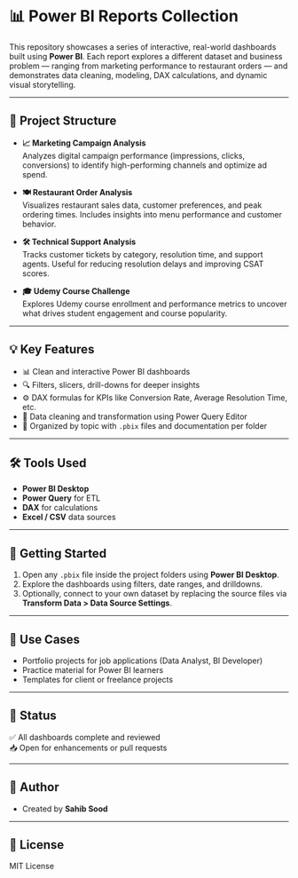 # 📊 Power BI Reports Collection

This repository showcases a series of interactive, real-world dashboards built using **Power BI**. Each report explores a different dataset and business problem — ranging from marketing performance to restaurant orders — and demonstrates data cleaning, modeling, DAX calculations, and dynamic visual storytelling.

---

## 📁 Project Structure

- **📈 Marketing Campaign Analysis**  
  Analyzes digital campaign performance (impressions, clicks, conversions) to identify high-performing channels and optimize ad spend.

- **🍽️ Restaurant Order Analysis**  
  Visualizes restaurant sales data, customer preferences, and peak ordering times. Includes insights into menu performance and customer behavior.

- **🛠️ Technical Support Analysis**  
  Tracks customer tickets by category, resolution time, and support agents. Useful for reducing resolution delays and improving CSAT scores.

- **🎓 Udemy Course Challenge**  
  Explores Udemy course enrollment and performance metrics to uncover what drives student engagement and course popularity.

---

## 💡 Key Features

- 📊 Clean and interactive Power BI dashboards  
- 🔍 Filters, slicers, drill-downs for deeper insights  
- ⚙️ DAX formulas for KPIs like Conversion Rate, Average Resolution Time, etc.  
- 🧼 Data cleaning and transformation using Power Query Editor  
- 📁 Organized by topic with `.pbix` files and documentation per folder  

---

## 🛠 Tools Used

- **Power BI Desktop**  
- **Power Query** for ETL  
- **DAX** for calculations  
- **Excel / CSV** data sources

---

## 🚀 Getting Started

1. Open any `.pbix` file inside the project folders using **Power BI Desktop**.
2. Explore the dashboards using filters, date ranges, and drilldowns.
3. Optionally, connect to your own dataset by replacing the source files via **Transform Data > Data Source Settings**.

---

## 🎯 Use Cases

- Portfolio projects for job applications (Data Analyst, BI Developer)  
- Practice material for Power BI learners  
- Templates for client or freelance projects

---

## 📌 Status

✅ All dashboards complete and reviewed  
📥 Open for enhancements or pull requests

---

## 👤 Author

- Created by **Sahib Sood**  

---

## 📄 License

MIT License
